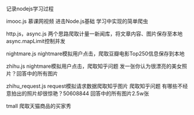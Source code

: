 记录nodejs学习过程

imooc.js   慕课网视频 进击Node.js基础 学习中实现的简单爬虫

http.js，async.js    两个思路爬取计量一新闻库，将文章内容、图片保存至本地 async.mapLimit控制并发

nightmare.js   nightmare模拟用户点击，爬取豆瓣电影Top250信息保存到本地

zhihu.js      nightmare模拟用户点击，爬取知乎问题 发一张你认为很漂亮的美女照片？回答中的所有图片

zhihu_request.js     request模拟请求数据爬取知乎图片  爬取知乎问题 有哪些不经意拍出的照片却很惊艳？50608844 回答中的所有图片2.5w张

tmall   爬取天猫商品的买家秀

